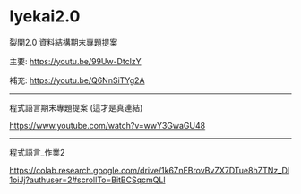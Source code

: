 # lyekai2.0
裂開2.0
資料結構期末專題提案

主要: https://youtu.be/99Uw-DtclzY

補充: https://youtu.be/Q6NnSiTYg2A

-----

程式語言期末專題提案 (這才是真連結)

https://www.youtube.com/watch?v=wwY3GwaGU48

-----

程式語言_作業2

https://colab.research.google.com/drive/1k6ZnEBrovBvZX7DTue8hZTNz_Dl1oiJj?authuser=2#scrollTo=BitBCSqcmQLl

